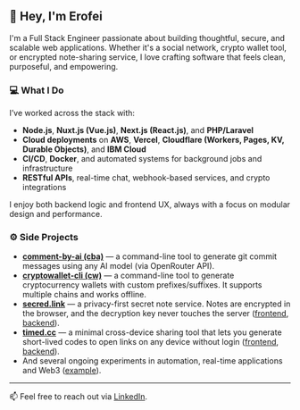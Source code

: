 ## 👋 Hey, I'm Erofei

I'm a Full Stack Engineer passionate about building thoughtful, secure, and scalable web applications. Whether it's a social network, crypto wallet tool, or encrypted note-sharing service, I love crafting software that feels clean, purposeful, and empowering.

### 💻 What I Do

I’ve worked across the stack with:
- **Node.js**, **Nuxt.js (Vue.js)**, **Next.js (React.js)**, and **PHP/Laravel**
- **Cloud deployments** on **AWS**, **Vercel**, **Cloudflare (Workers, Pages, KV, Durable Objects)**, and **IBM Cloud**
- **CI/CD**, **Docker**, and automated systems for background jobs and infrastructure
- **RESTful APIs**, real-time chat, webhook-based services, and crypto integrations

I enjoy both backend logic and frontend UX, always with a focus on modular design and performance.

### ⚙️ Side Projects

- [**comment-by-ai (cba)**](https://github.com/yerofey/comment-by-ai) — a command-line tool to generate git commit messages using any AI model (via OpenRouter API).
- [**cryptowallet-cli (cw)**](https://github.com/yerofey/cryptowallet-cli) — a command-line tool to generate cryptocurrency wallets with custom prefixes/suffixes. It supports multiple chains and works offline.
- [**secred.link**](https://secred.link) — a privacy-first secret note service. Notes are encrypted in the browser, and the decryption key never touches the server ([frontend](https://github.com/yerofey/secred.link), [backend](https://github.com/yerofey/api.secred.link)).
- [**timed.cc**](https://timed.cc) — a minimal cross-device sharing tool that lets you generate short-lived codes to open links on any device without login ([frontend](https://github.com/yerofey/timed.cc), [backend](https://github.com/yerofey/api.timed.cc)).
- And several ongoing experiments in automation, real-time applications and Web3 ([example](https://testnet.secred.app)).

---

📫 Feel free to reach out via [LinkedIn](https://www.linkedin.com/in/yerofey).
